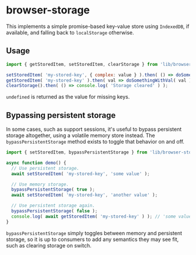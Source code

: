 browser-storage
===============

This implements a simple promise-based key-value store using `IndexedDB`, if available, and falling
back to `localStorage` otherwise.

## Usage

```js
import { getStoredItem, setStoredItem, clearStorage } from 'lib/browser-storage';

setStoredItem( 'my-stored-key', { complex: value } ).then( () => doSomething() );
getStoredItem( 'my-stored-key' ).then( val => doSomethingWithVal( val ) );
clearStorage().then( () => console.log( 'Storage cleared' ) );
```

`undefined` is returned as the value for missing keys.


## Bypassing persistent storage

In some cases, such as support sessions, it's useful to bypass persistent storage altogether, using
a volatile memory store instead. The `bypassPersistentStorage` method exists to toggle that behavior
on and off.

```js
import { setStoredItem, bypassPersistentStorage } from 'lib/browser-storage';

async function demo() {
  // Use persistent storage.
  await setStoredItem( 'my-stored-key', 'some value' );

  // Use memory storage.
  bypassPersistentStorage( true );
  await setStoredItem( 'my-stored-key', 'another value' );

  // Use persistent storage again.
  bypassPersistentStorage( false );
  console.log( await getStoredItem( 'my-stored-key' ) ); // 'some value'
}
```

`bypassPersistentStorage` simply toggles between memory and persistent storage, so it is up to
consumers to add any semantics they may see fit, such as clearing storage on switch.
